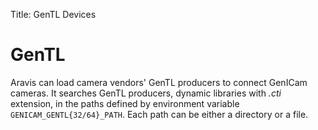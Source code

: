 Title: GenTL Devices

# GenTL

Aravis can load camera vendors' GenTL producers to connect GenICam cameras.
It searches GenTL producers, dynamic libraries with *.cti* extension,
in the paths defined by environment variable `GENICAM_GENTL{32/64}_PATH`.
Each path can be either a directory or a file.